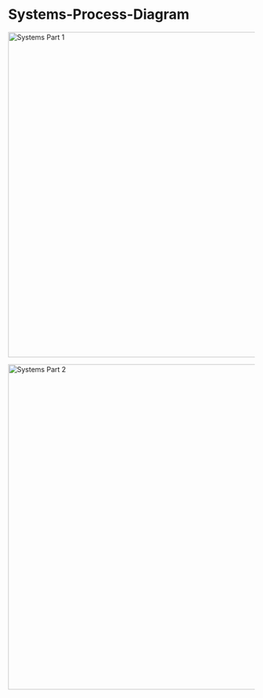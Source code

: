 # Systems-Process-Diagram

<a data-flickr-embed="true"  href="https://www.flickr.com/photos/davidleedang/24611073165/in/dateposted-public/" title="Systems Part 1"><img src="https://farm2.staticflickr.com/1517/24611073165_bc3e406588_b.jpg" width="1024" height="663" alt="Systems Part 1"></a><script async src="//embedr.flickr.com/assets/client-code.js" charset="utf-8"></script>


<a data-flickr-embed="true"  href="https://www.flickr.com/photos/davidleedang/24528851591/in/dateposted-public/" title="Systems Part 2"><img src="https://farm2.staticflickr.com/1625/24528851591_114f314ed2_b.jpg" width="1024" height="663" alt="Systems Part 2"></a><script async src="//embedr.flickr.com/assets/client-code.js" charset="utf-8"></script>
